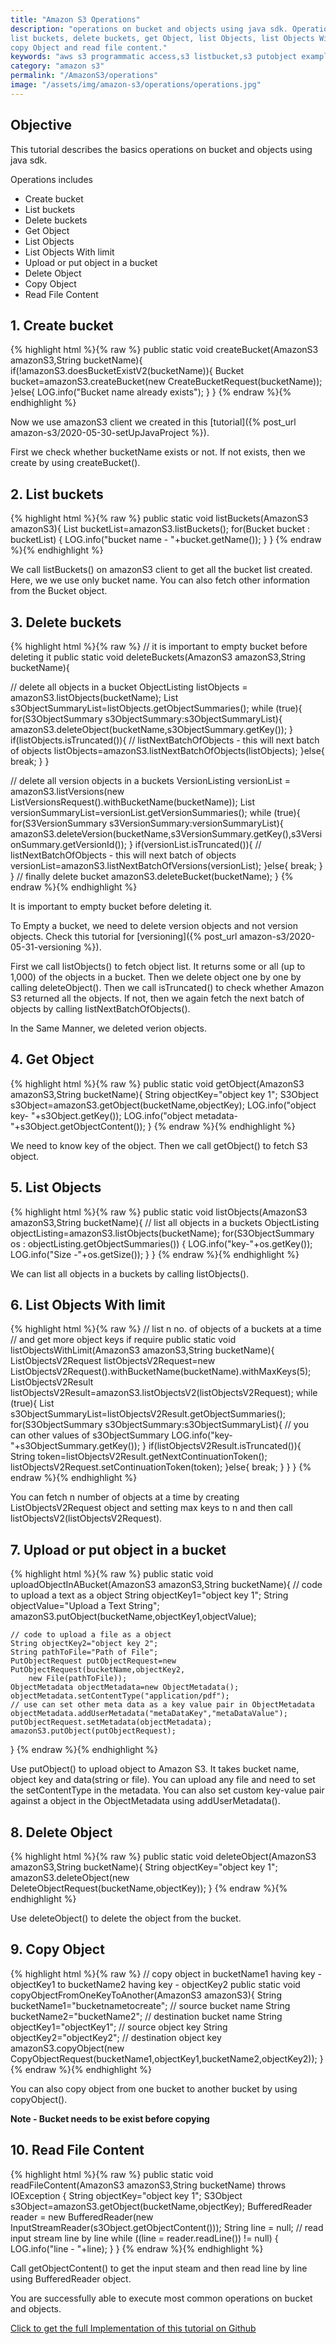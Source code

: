 ```yaml
---
title: "Amazon S3 Operations"
description: "operations on bucket and objects using java sdk. Operations includes create bucket,
list buckets, delete buckets, get Object, list Objects, list Objects With limit, upload or put object in a bucket, delete Object,
copy Object and read file content."
keywords: "aws s3 programmatic access,s3 listbucket,s3 putobject example,upload file to s3 java,aws s3 list objects in folder,s3 list objects java,aws s3 delete bucket,aws s3 create bucket java,read file from amazon s3 java"
category: "amazon s3"
permalink: "/AmazonS3/operations"
image: "/assets/img/amazon-s3/operations/operations.jpg"
---
```


## Objective
This tutorial describes the basics operations on bucket and objects using java sdk.

Operations includes
- Create bucket
- List buckets
- Delete buckets
- Get Object
- List Objects
- List Objects With limit
- Upload or put object in a bucket
- Delete Object
- Copy Object
- Read File Content

## 1. Create bucket

   {% highlight html %}{% raw %}
   public static void createBucket(AmazonS3 amazonS3,String bucketName){
    if(!amazonS3.doesBucketExistV2(bucketName)){
      Bucket bucket=amazonS3.createBucket(new CreateBucketRequest(bucketName));
    }else{
      LOG.info("Bucket name already exists");
    }
  }
   {% endraw %}{% endhighlight %}

Now we use amazonS3 client we created in this [tutorial]({% post_url amazon-s3/2020-05-30-setUpJavaProject %}).

First we check whether bucketName exists or not. If not exists, then we create by using createBucket().

## 2. List buckets
  {% highlight html %}{% raw %}
   public static void listBuckets(AmazonS3 amazonS3){
    List<Bucket> bucketList=amazonS3.listBuckets();
    for(Bucket bucket : bucketList) {
      LOG.info("bucket name - "+bucket.getName());
    }
  }
   {% endraw %}{% endhighlight %}

We call listBuckets() on amazonS3 client to get all the bucket list created.
Here, we we use only bucket name. You can also fetch other information from the Bucket object.

## 3. Delete buckets
{% highlight html %}{% raw %}
// it is important to empty bucket before deleting it
public static void deleteBuckets(AmazonS3 amazonS3,String bucketName){

  // delete all objects in a bucket
  ObjectListing listObjects = amazonS3.listObjects(bucketName);
  List<S3ObjectSummary> s3ObjectSummaryList=listObjects.getObjectSummaries();
  while (true){
    for(S3ObjectSummary s3ObjectSummary:s3ObjectSummaryList){
      amazonS3.deleteObject(bucketName,s3ObjectSummary.getKey());
    }
    if(listObjects.isTruncated()){
      // listNextBatchOfObjects - this will next batch of objects
      listObjects=amazonS3.listNextBatchOfObjects(listObjects);
    }else{
      break;
    }
  }

  // delete all version objects in a buckets
  VersionListing versionList = amazonS3.listVersions(new ListVersionsRequest().withBucketName(bucketName));
  List<S3VersionSummary> versionSummaryList=versionList.getVersionSummaries();
  while (true){
    for(S3VersionSummary s3VersionSummary:versionSummaryList){
      amazonS3.deleteVersion(bucketName,s3VersionSummary.getKey(),s3VersionSummary.getVersionId());
    }
    if(versionList.isTruncated()){
      // listNextBatchOfObjects - this will next batch of objects
      versionList=amazonS3.listNextBatchOfVersions(versionList);
    }else{
      break;
    }
  }
  // finally delete bucket
  amazonS3.deleteBucket(bucketName);
}
{% endraw %}{% endhighlight %}

It is important to empty bucket before deleting it.

To Empty a bucket, we need to delete version objects and not version objects.
Check this tutorial for [versioning]({% post_url amazon-s3/2020-05-31-versioning %}).

First we call listObjects() to fetch object list. It returns some or all (up to 1,000) of the objects in a bucket.
Then we delete object one by one by calling deleteObject().
Then we call isTruncated() to check whether Amazon S3 returned all the objects.
If not, then we again fetch the next batch of objects by calling listNextBatchOfObjects().

In the Same Manner, we deleted verion objects.

## 4. Get Object
{% highlight html %}{% raw %}
public static void getObject(AmazonS3 amazonS3,String bucketName){
  String objectKey="object key 1";
  S3Object s3Object=amazonS3.getObject(bucketName,objectKey);
  LOG.info("object key- "+s3Object.getKey());
  LOG.info("object metadata- "+s3Object.getObjectContent());
}
{% endraw %}{% endhighlight %}

We need to know key of the object. Then we call getObject() to fetch S3 object.

## 5. List Objects
{% highlight html %}{% raw %}
public static void listObjects(AmazonS3 amazonS3,String bucketName){
    // list all objects in a buckets
    ObjectListing objectListing=amazonS3.listObjects(bucketName);
    for(S3ObjectSummary os : objectListing.getObjectSummaries()) {
      LOG.info("key-"+os.getKey());
      LOG.info("Size -"+os.getSize());
    }
  }
{% endraw %}{% endhighlight %}

We can list all objects in a buckets by calling listObjects().

## 6. List Objects With limit
{% highlight html %}{% raw %}
// list n no. of objects of a buckets at a time
// and get more object keys if require
public static void listObjectsWithLimit(AmazonS3 amazonS3,String bucketName){
  ListObjectsV2Request listObjectsV2Request=new ListObjectsV2Request().withBucketName(bucketName).withMaxKeys(5);
  ListObjectsV2Result listObjectsV2Result=amazonS3.listObjectsV2(listObjectsV2Request);
  while (true){
    List<S3ObjectSummary> s3ObjectSummaryList=listObjectsV2Result.getObjectSummaries();
    for(S3ObjectSummary s3ObjectSummary:s3ObjectSummaryList){
      // you can other values of s3ObjectSummary
      LOG.info("key- "+s3ObjectSummary.getKey());
    }
    if(listObjectsV2Result.isTruncated()){
      String token=listObjectsV2Result.getNextContinuationToken();
      listObjectsV2Request.setContinuationToken(token);
    }else{
      break;
    }
  }
}
{% endraw %}{% endhighlight %}

You can fetch n number of objects at a time by creating ListObjectsV2Request object and setting max keys to n
and then call listObjectsV2(listObjectsV2Request).

## 7. Upload or put object in a bucket
{% highlight html %}{% raw %}
public static void uploadObjectInABucket(AmazonS3 amazonS3,String bucketName){
    // code to upload a text as a object
    String objectKey1="object key 1";
    String objectValue="Upload a Text String";
    amazonS3.putObject(bucketName,objectKey1,objectValue);

    // code to upload a file as a object
    String objectKey2="object key 2";
    String pathToFile="Path of File";
    PutObjectRequest putObjectRequest=new PutObjectRequest(bucketName,objectKey2,
        new File(pathToFile));
    ObjectMetadata objectMetadata=new ObjectMetadata();
    objectMetadata.setContentType("application/pdf");
    // use can set other meta data as a key value pair in ObjectMetadata
    objectMetadata.addUserMetadata("metaDataKey","metaDataValue");
    putObjectRequest.setMetadata(objectMetadata);
    amazonS3.putObject(putObjectRequest);
  }
{% endraw %}{% endhighlight %}

Use putObject() to upload object to Amazon S3.
It takes bucket name, object key and data(string or file).
You can upload any file and need to set the setContentType in the metadata.
You can also set custom key-value pair against a object in the ObjectMetadata using addUserMetadata().

## 8. Delete Object
{% highlight html %}{% raw %}
public static void deleteObject(AmazonS3 amazonS3,String bucketName){
  String objectKey="object key 1";
  amazonS3.deleteObject(new DeleteObjectRequest(bucketName,objectKey));
}
{% endraw %}{% endhighlight %}

Use deleteObject() to delete the object from the bucket.

## 9. Copy Object
{% highlight html %}{% raw %}
// copy object in bucketName1 having key - objectKey1 to bucketName2 having key - objectKey2
public static void copyObjectFromOneKeyToAnother(AmazonS3 amazonS3){
  String bucketName1="bucketnametocreate"; // source bucket name
  String bucketName2="bucketName2"; // destination bucket name
  String objectKey1="objectKey1";   // source object key
  String objectKey2="objectKey2";   // destination object key
  amazonS3.copyObject(new CopyObjectRequest(bucketName1,objectKey1,bucketName2,objectKey2));
}
{% endraw %}{% endhighlight %}

You can also copy object from one bucket to another bucket by using copyObject().

**Note - Bucket needs to be exist before copying**

## 10. Read File Content
{% highlight html %}{% raw %}
public static void readFileContent(AmazonS3 amazonS3,String bucketName) throws IOException {
    String objectKey="object key 1";
    S3Object s3Object=amazonS3.getObject(bucketName,objectKey);
    BufferedReader reader = new BufferedReader(new InputStreamReader(s3Object.getObjectContent()));
    String line = null;
    // read input stream line by line
    while ((line = reader.readLine()) != null) {
      LOG.info("line - "+line);
    }
  }
{% endraw %}{% endhighlight %}

Call getObjectContent() to get the input steam and then read line by line using BufferedReader object.

You are successfully able to execute most common operations on bucket and objects.

<a href="https://github.com/techypoint/amazon-s3.git">Click to get the full Implementation of this tutorial on Github</a>
